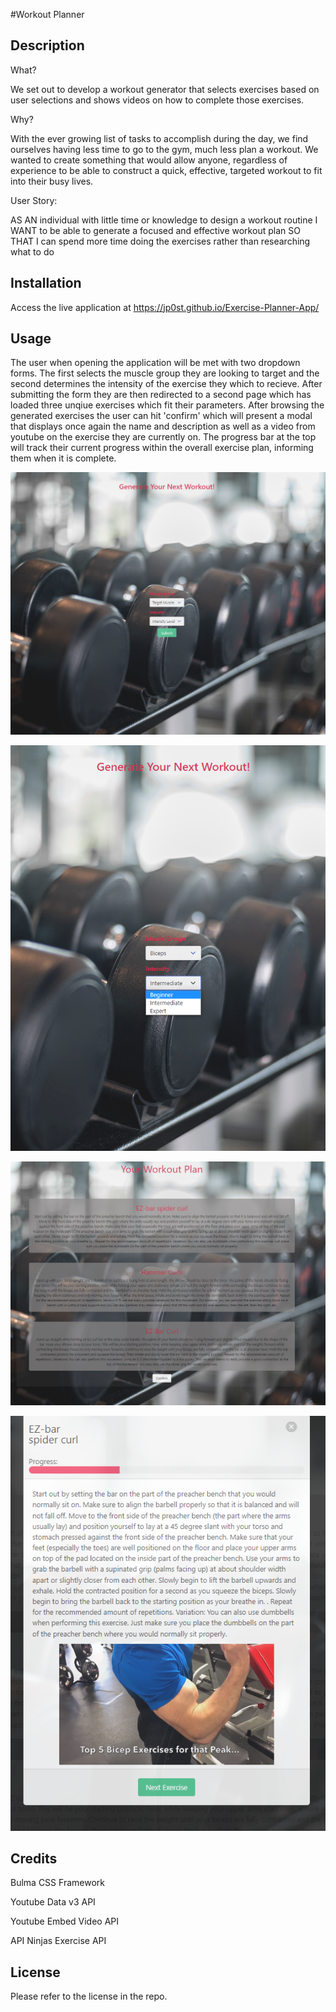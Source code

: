 #Workout Planner

## Description

What?

We set out to develop a workout generator that selects exercises based on user selections and shows videos on how to complete those exercises.

Why?

With the ever growing list of tasks to accomplish during the day, we find ourselves having less time to go to the gym, much less plan a workout. We wanted to create something that would allow anyone, regardless of experience to be able to construct a quick, effective, targeted workout
to fit into their busy lives.

User Story:

AS AN individual with little time or knowledge to design a workout routine
I WANT to be able to generate a focused and effective workout plan
SO THAT I can spend more time doing the exercises rather than researching what to do


## Installation

Access the live application at https://jp0st.github.io/Exercise-Planner-App/ 
## Usage

The user when opening the application will be met with two dropdown forms. The first selects the muscle group they are looking to target and the second determines the intensity of the exercise they which to recieve. After submitting the form they are then redirected to a second page which has loaded three unqiue exercises which fit their parameters. After browsing the generated exercises the user can hit 'confirm' which will present a modal that displays once again the name and description as well as a video from youtube on the exercise they are currently on.  The progress bar at the top will track their current progress within the overall exercise plan, informing them when it is complete.


![The initial page when opening](/assets/images/Initialized%20Page%201.PNG)

![Selectable options](/assets/images/Selectable%20Options.PNG)

![The second page's generated workout Plan](/assets/images/Workout.PNG)

![The modal that pops out with the exercises](/assets/images/Pop-out-modal.PNG)

## Credits

Bulma CSS Framework

Youtube Data v3 API 

Youtube Embed Video API 

API Ninjas Exercise API

## License

Please refer to the license in the repo.


